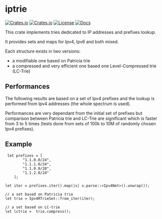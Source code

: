 # iptrie

[![Crates.io](https://img.shields.io/crates/v/iptrie?style=flat)](https://crates.io/crates/iptrie)
[![Crates.io](https://img.shields.io/crates/d/iptrie?style=flat)](https://crates.io/crates/iptrie)
[![License](https://img.shields.io/badge/license-MIT-blue?style=flat)](https://crates.io/crates/iptrie)
[![Docs](https://img.shields.io/docsrs/iptrie)](https://docs.rs/iptrie)

This crate implements tries dedicated to IP addresses and prefixes lookup.

It provides sets and maps for Ipv4, Ipv6 and both mixed.

Each structure exists in two versions:
* a modifiable one based on Patricia trie
* a compressed and very efficient one based one Level-Compressed trie (LC-Trie)

## Performances

The following results are based on a set of Ipv4 prefixes and the lookup is performed
from Ipv4 addresses (the whole spectrum is used).

Performances are very dependant from the initial set of prefixes but comparison
between Patricia trie and LC-Trie are significant which is faster from 3 to 5 times
(tests done from sets of 100k to 10M of randomly chosen Ipv4 prefixes).


## Example

```
 let prefixes = [
        "1.1.0.0/24",
        "1.1.1.0/24",
        "1.1.0.0/20",
        "1.1.2.0/24"
    ];

let iter = prefixes.iter().map(|x| x.parse::<Ipv4Net>().unwrap());

// a set based on Patricia trie
let trie = Ipv4RTrieSet::from_iter(iter);

// a set based on LC-trie
let lctrie =  trie.compress();
```